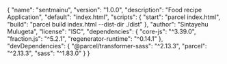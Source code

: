 {
  "name": "sentmainu",
  "version": "1.0.0",
  "description": "Food recipe Application",
  "default": "index.html",
  "scripts": {
    "start": "parcel index.html",
    "build": "parcel build index.html --dist-dir ./dist"
  },
  "author": "Sintayehu Mulugeta",
  "license": "ISC",
  "dependencies": {
    "core-js": "^3.39.0",
    "fraction.js": "^5.2.1",
    "regenerator-runtime": "^0.14.1"
  },
  "devDependencies": {
    "@parcel/transformer-sass": "^2.13.3",
    "parcel": "^2.13.3",
    "sass": "^1.83.0"
  }
}
